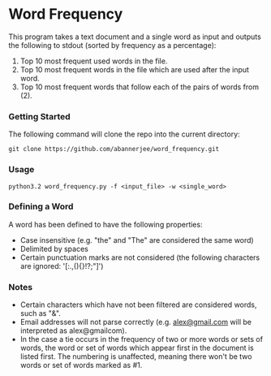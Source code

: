 # Word Frequency

This program takes a text document and a single word as input and outputs the following to stdout
(sorted by frequency as a percentage):

1. Top 10 most frequent used words in the file.
2. Top 10 most frequent words in the file which are used after the input word.
3. Top 10 most frequent words that follow each of the pairs of words from (2).

### Getting Started
The following command will clone the repo into the current directory:
```
git clone https://github.com/abannerjee/word_frequency.git
```

### Usage
```
python3.2 word_frequency.py -f <input_file> -w <single_word>
```

### Defining a Word

A word has been defined to have the following properties:
* Case insensitive (e.g. "the" and "The" are considered the same word)
* Delimited by spaces
* Certain punctuation marks are not considered (the following characters are ignored: '[:.,(){}!?;"]')

### Notes

* Certain characters which have not been filtered are considered words, such as "&".
* Email addresses will not parse correctly (e.g. alex@gmail.com will be interpreted as alex@gmailcom).
* In the case a tie occurs in the frequency of two or more words or sets of words,
the word or set of words which appear first in the document is listed first. The numbering is unaffected, meaning
there won't be two words or set of words marked as #1.
